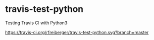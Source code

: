 # travis-test-python
Testing Travis CI with Python3

https://travis-ci.org/rfreiberger/travis-test-python.svg?branch=master

